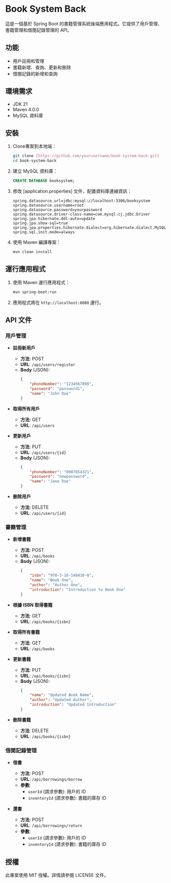 # Book System Back

這是一個基於 Spring Boot 的書籍管理系統後端應用程式。它提供了用戶管理、書籍管理和借閱記錄管理的 API。

## 功能

- 用戶註冊和管理
- 書籍新增、查詢、更新和刪除
- 借閱記錄的新增和查詢

## 環境需求

- JDK 21
- Maven 4.0.0
- MySQL 資料庫

## 安裝

1. Clone專案到本地端：

    ```bash
    git clone [https://github.com/yourusername/book-system-back.git]
    cd book-system-back
    ```

2. 建立 MySQL 資料庫：

    ```sql
    CREATE DATABASE booksystem;
    ```

3. 修改 [application.properties] 文件，配置資料庫連線資訊：

    ```properties
    spring.datasource.url=jdbc:mysql://localhost:3306/booksystem
    spring.datasource.username=root
    spring.datasource.password=yourpassword
    spring.datasource.driver-class-name=com.mysql.cj.jdbc.Driver
    spring.jpa.hibernate.ddl-auto=update
    spring.jpa.show-sql=true
    spring.jpa.properties.hibernate.dialect=org.hibernate.dialect.MySQL8Dialect
    spring.sql.init.mode=always
    ```

4. 使用 Maven 編譯專案：

    ```bash
    mvn clean install
    ```

## 運行應用程式

1. 使用 Maven 運行應用程式：

    ```bash
    mvn spring-boot:run
    ```

2. 應用程式將在 `http://localhost:8080` 運行。

## API 文件

### 用戶管理

- **註冊新用戶**
    - **方法**: POST
    - **URL**: `/api/users/register`
    - **Body** (JSON):
        ```json
        {
            "phoneNumber": "1234567890",
            "password": "password1",
            "name": "John Doe"
        }
        ```

- **取得所有用戶**
    - **方法**: GET
    - **URL**: `/api/users`

- **更新用戶**
    - **方法**: PUT
    - **URL**: `/api/users/{id}`
    - **Body** (JSON):
        ```json
        {
            "phoneNumber": "0987654321",
            "password": "newpassword",
            "name": "Jane Doe"
        }
        ```

- **刪除用戶**
    - **方法**: DELETE
    - **URL**: `/api/users/{id}`

### 書籍管理

- **新增書籍**
    - **方法**: POST
    - **URL**: `/api/books`
    - **Body** (JSON):
        ```json
        {
            "isbn": "978-3-16-148410-0",
            "name": "Book One",
            "author": "Author One",
            "introduction": "Introduction to Book One"
        }
        ```

- **根據 ISBN 取得書籍**
    - **方法**: GET
    - **URL**: `/api/books/{isbn}`

- **取得所有書籍**
    - **方法**: GET
    - **URL**: `/api/books`

- **更新書籍**
    - **方法**: PUT
    - **URL**: `/api/books/{isbn}`
    - **Body** (JSON):
        ```json
        {
            "name": "Updated Book Name",
            "author": "Updated Author",
            "introduction": "Updated Introduction"
        }
        ```

- **刪除書籍**
    - **方法**: DELETE
    - **URL**: `/api/books/{isbn}`

### 借閱記錄管理

- **借書**
    - **方法**: POST
    - **URL**: `/api/borrowings/borrow`
    - **參數**: 
        - `userId` (請求參數): 用戶的 ID
        - `inventoryId` (請求參數): 書籍的庫存 ID

- **還書**
    - **方法**: POST
    - **URL**: `/api/borrowings/return`
    - **參數**: 
        - `userId` (請求參數): 用戶的 ID
        - `inventoryId` (請求參數): 書籍的庫存 ID

## 授權

此專案使用 MIT 授權。詳情請參閱 LICENSE 文件。
